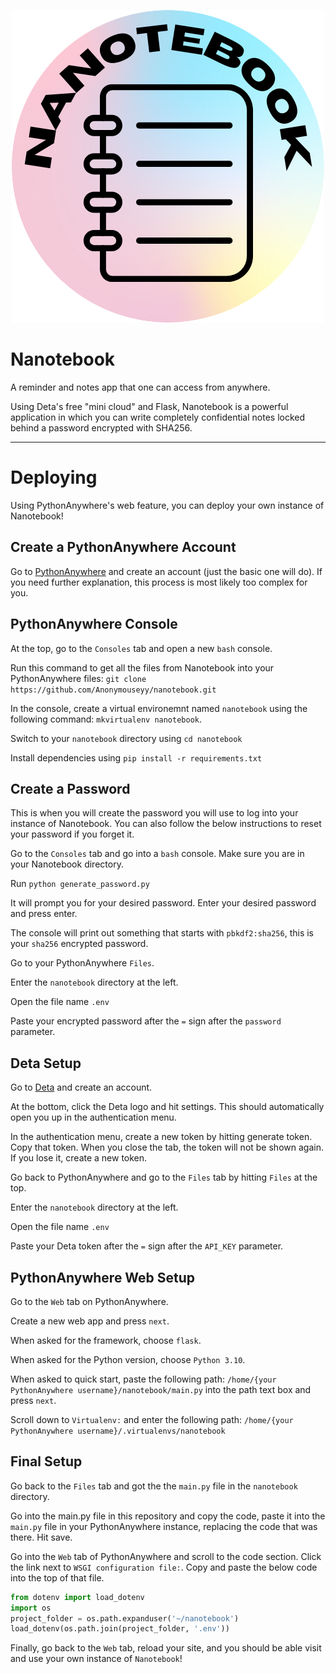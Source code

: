 <p align="center">
  <img src="/static/nanotebook.png" alt="Nanotebook"/>
</p>

# Nanotebook

A reminder and notes app that one can access from anywhere.

Using Deta's free "mini cloud" and Flask, Nanotebook is a powerful application in which you can write completely confidential notes locked behind a password encrypted with SHA256.

---

# Deploying

Using PythonAnywhere's web feature, you can deploy your own instance of Nanotebook!

## Create a PythonAnywhere Account

Go to [PythonAnywhere](https://www.pythonanywhere.com) and create an account (just the basic one will do). If you need further explanation, this process is most likely too complex for you.

## PythonAnywhere Console

At the top, go to the `Consoles` tab and open a new `bash` console.

Run this command to get all the files from Nanotebook into your PythonAnywhere files: `git clone https://github.com/Anonymouseyy/nanotebook.git`

In the console, create a virtual environemnt named `nanotebook` using the following command: `mkvirtualenv nanotebook`.

Switch to your `nanotebook` directory using `cd nanotebook`

Install dependencies using `pip install -r requirements.txt`

## Create a Password

This is when you will create the password you will use to log into your instance of Nanotebook. You can also follow the below instructions to reset your password if you forget it.

Go to the `Consoles` tab and go into a `bash` console. Make sure you are in your Nanotebook directory.

Run `python generate_password.py`

It will prompt you for your desired password. Enter your desired password and press enter.

The console will print out something that starts with `pbkdf2:sha256`, this is your `sha256` encrypted password.

Go to your PythonAnywhere `Files`.

Enter the `nanotebook` directory at the left.

Open the file name `.env`

Paste your encrypted password after the `=` sign after the `password` parameter.

## Deta Setup

Go to [Deta](https://deta.space) and create an account.

At the bottom, click the Deta logo and hit settings. This should automatically open you up in the authentication menu.

In the authentication menu, create a new token by hitting generate token. Copy that token. When you close the tab, the token will not be shown again. If you lose it, create a new token.

Go back to PythonAnywhere and go to the `Files`  tab by hitting `Files` at the top.

Enter the `nanotebook` directory at the left.

Open the file name `.env`

Paste your Deta token after the `=` sign after the `API_KEY` parameter.

## PythonAnywhere Web Setup

Go to the `Web` tab on PythonAnywhere.

Create a new web app and press `next`. 

When asked for the framework, choose `flask`. 

When asked for the Python version, choose `Python 3.10`.

When asked to quick start, paste the following path: `/home/{your PythonAnywhere username}/nanotebook/main.py` into the path text box and press `next`. 

Scroll down to `Virtualenv:` and enter the following path: `/home/{your PythonAnywhere username}/.virtualenvs/nanotebook`

## Final Setup

Go back to the `Files` tab and got the the `main.py` file in the `nanotebook` directory.

Go into the main.py file in this repository and copy the code, paste it into the `main.py` file in your PythonAnywhere instance, replacing the code that was there. Hit save.

Go into the `Web` tab of PythonAnywhere and scroll to the code section. Click the link next to `WSGI configuration file:`. Copy and paste the below code into the top of that file.
```python
from dotenv import load_dotenv
import os
project_folder = os.path.expanduser('~/nanotebook')
load_dotenv(os.path.join(project_folder, '.env'))
```

Finally, go back to the `Web` tab, reload your site, and you should be able visit and use your own instance of `Nanotebook`!
